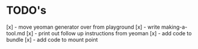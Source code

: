 # TODO's
[x] - move yeoman generator over from playground
[x] - write making-a-tool.md
[x] - print out follow up instructions from yeoman
  [x] - add code to bundle
  [x] - add code to mount point
